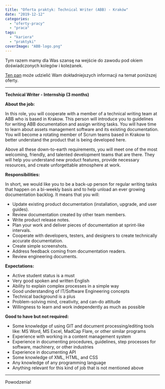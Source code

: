 ```yaml
---
title: "Oferta praktyk: Technical Writer (ABB) - Kraków"
date: "2019-12-12"
categories: 
  - "oferty-pracy"
  - "praca"
tags: 
  - "kariera"
  - "praktyki"
coverImage: "ABB-logo.png"
---
```


Tym razem mamy dla Was szansę na wejście do zawodu pod okiem doświadczonych kolegów i koleżanek.

[Ten pan](https://www.linkedin.com/in/piotr-sroka-02878945) może udzielić Wam dokładniejszych informacji na temat poniższej oferty.

* * *

**Technical Writer - Internship (3 months)**

**About the job:**

In this role, you will cooperate with a member of a technical writing team at ABB who is based in Krakow. This person will introduce you to guidelines for writing ABB documentation and assign writing tasks. You will have time to learn about assets management software and its existing documentation. You will become a rotating member of Scrum teams based in Krakow to better understand the product that is being developed here.

Above all these down-to-earth requirements, you will meet one of the most welcoming, friendly, and talented development teams that are there. They will help you understand new product features, provide necessary resources, and create unforgettable atmosphere at work.

**Responsibilities:**

In short, we would like you to be a back-up person for regular writing tasks that happen on a bi-weekly basis and to help unload an ever growing documentation backlog. It means that you will:

- Update existing product documentation (installation, upgrade, and user guides).
- Review documentation created by other team members.
- Write product release notes.
- Plan your work and deliver pieces of documentation at sprint-like intervals.
- Cooperate with developers, testers, and designers to create technically accurate documentation.
- Create simple screenshots.
- Address feedback coming from documentation readers.
- Review engineering documents.

**Expectations:**

- Active student status is a must
- Very good spoken and written English
- Ability to explain complex processes in a simple way
- Good understanding of IT/Software Engineering concepts
- Technical background is a plus
- Problem-solving mind, creativity, and can-do attitude
- Willingness to learn and work independently as much as possible

**Good to have but not required:**

- Some knowledge of using GIT and document processing/editing tools like: MS Word, MS Excel, MadCap Flare, or other similar programs
- Experience with working in a content management system
- Experience in documenting procedures, guidelines, step processes for software, machinery, or other industries
- Experience in documenting API
- Some knowledge of XML, HTML, and CSS
- Any knowledge of any programming language
- Anything relevant for this kind of job that is not mentioned above

* * *

Powodzenia!
